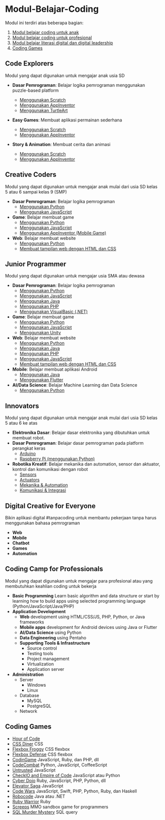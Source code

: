 
# Modul-Belajar-Coding

Modul ini terdiri atas beberapa bagian:
1. [Modul belajar coding untuk anak](#code-explorers)
2. [Modul belajar coding untuk profesional](#digital-creative-for-everyone)
3. [Modul belajar literasi digital dan digital leadership](Literasi-Digital.md)
4. [Coding Games](#coding-games)

## Code Explorers
Modul yang dapat digunakan untuk mengajar anak usia SD
- **Dasar Pemrograman**:
Belajar logika pemrograman menggunakan puzzle-based platform
	- [Menggunakan Scratch](Puzzle-based/Dasar-Pemrograman-Scratch.md)
	- [Menggunakan AppInventor](Puzzle-based/Dasar-Pemrograman-AppInventor.md)
	- [Menggunakan TurtleArt](Puzzle-based/Dasar-Pemrograman-TurtleArt.md)

- **Easy Games**:
Membuat aplikasi permainan sederhana
	- [Menggunakan Scratch](Puzzle-based/Easy-Games-Scratch.md)
	- [Menggunakan AppInventor](Puzzle-based/Easy-Games-AppInventor.md)
		
- **Story & Animation**:
Membuat cerita dan animasi
	- [Menggunakan Scratch](Puzzle-based/Story-Animation-Scratch.md)
	- [Menggunakan AppInventor](Puzzle-based/Story-Animation-AppInventor.md)

## Creative Coders
Modul yang dapat digunakan untuk mengajar anak mulai dari usia SD kelas 5 atau 6 sampai kelas 9 (SMP)
- **Dasar Pemrograman**:
Belajar logika pemrograman
	- [Menggunakan Python](Text-based/Dasar-Pemrograman-Python.md)
	- [Menggunakan JavaScript](Text-based/Dasar-Pemrograman-JavaScript.md)
- **Game**:
Belajar membuat game
	- [Menggunakan Python](Text-based/Game-Python.md)
	- [Menggunakan JavaScript](Text-based/Game-JavaScript.md)
	- [Menggunakan AppInventor (Mobile Game)](Text-based/Game-AppInventor.md)
- **Web**:
Belajar membuat website
	- [Menggunakan Python](Text-based/Web-Python.md)
	- [Membuat tampilan web dengan HTML dan CSS](Text-based/Web-HTMLCSS.md)

## Junior Programmer
Modul yang dapat digunakan untuk mengajar usia SMA atau dewasa
- **Dasar Pemrograman**:
Belajar logika pemrograman
	- [Menggunakan Python](Text-based/Dasar-Pemrograman-Python.md)
	- [Menggunakan JavaScript](Text-based/Dasar-Pemrograman-JavaScript.md)
	- [Menggunakan Java](Text-based/Dasar-Pemrograman-Java.md)
	- [Menggunakan PHP](Text-based/Dasar-Pemrograman-PHP.md)
	- [Menggunakan VisualBasic (.NET)](Text-based/Dasar-Pemrograman-VB.md)
- **Game**:
Belajar membuat game
	- [Menggunakan Python](Text-based/Game-Python.md)
	- [Menggunakan JavaScript](Text-based/Game-JavaScript.md)
	- [Menggunakan Unity](Text-based/Game-Unity.md)
- **Web**:
Belajar membuat website
	- [Menggunakan Python](Text-based/Web-Python.md)
	- [Menggunakan Java](Text-based/Web-Java.md)
	- [Menggunakan PHP](Text-based/Web-PHP.md)
	- [Menggunakan JavaScript](Text-based/Web-JavaScript.md)
	- [Membuat tampilan web dengan HTML dan CSS](Text-based/Web-HTMLCSS.md)
- **Mobile**:
Belajar membuat aplikasi Android
	- [Menggunakan Java](Text-based/Mobile-Java.md)
	- [Menggunakan Flutter](Text-based/Mobile-Flutter.md)
- **AI/Data Science**: 
Belajar Machine Learning dan Data Science
	- [Menggunakan Python](Text-based/MLDS-Python.md)

## Innovators
Modul yang dapat digunakan untuk mengajar anak mulai dari usia SD kelas 5 atau 6 ke atas
- **Elektronika Dasar**:
Belajar dasar elektronika yang dibutuhkan untuk membuat robot.
- **Dasar Pemrograman**: 
Belajar dasar pemrograman pada platform perangkat keras
	- [Arduino](Hardware/Dasar-Pemrograman-Arduino.md)
	- [Raspberry Pi (menggunakan Python)](Hardware/Dasar-Pemrograman-RaspberryPi.md)
- **Robotika Kreatif**:
Belajar mekanika dan automation, sensor dan aktuator, kontrol dan komunikasi dengan robot
	- [Sensors](Hardware/Sensors.md)
	- [Actuators](Hardware/Actuators.md)
	- [Mekanika & Automation](Hardware/MechanicAutomation.md)
	- [Komunikasi & Integrasi](Hardware/Connectivity.md)

## Digital Creative for Everyone
Bikin aplikasi digital #tanpacoding untuk membantu pekerjaan tanpa harus menggunakan bahasa pemrograman
- **Web**
- **Mobile**
- **Chatbot**
- **Games**
- **Automation**

## Coding Camp for Professionals
Modul yang dapat digunakan untuk mengajar para profesional atau yang membutuhkan keahlian coding untuk bekerja
- **Basic Programming**
Learn basic algorithm and data structure or start by learning how to build apps using selected programming language 
(Python/JavaScript/Java/PHP) 
- **Application Development**
	- **Web** development using HTML/CSS/JS, PHP, Python, or Java frameworks
	- **Mobile apps** development for Android devices using Java or Flutter
	- **AI/Data Science** using Python
	- **Data Engineering** using Pentaho
	- **Supporting Tools & Infrastructure**
		- Source control
		- Testing tools
		- Project management
		- Virtualization
		- Application server
- **Administration**
	- Server
		- Windows
		- Linux
	- Database
		- MySQL
		- PostgreSQL
	- Network

## Coding Games
- [Hour of Code](https://hourofcode.com/id)
- [CSS Diner](https://flukeout.github.io/) CSS
- [Flexbox Froggy](http://flexboxfroggy.com/) CSS flexbox
- [Flexbox Defense](http://www.flexboxdefense.com/) CSS flexbox
- [CodinGame](https://www.codingame.com/start) JavaScript, Ruby, dan PHP, dll
- [CodeCombat](https://codecombat.com/) Python, JavaScript, CoffeeScript
- [Untrusted](https://alexnisnevich.github.io/untrusted/) JavaScript
- [CheckIO and Empire of Code](https://checkio.org/) JavaScript atau Python
- [Cyber Dojo](http://www.cyber-dojo.org/) Ruby, JavaScript, PHP, Python, dll
- [Elevator Saga](http://play.elevatorsaga.com/) JavaScript
- [Code Wars](https://www.codewars.com/) JavaScript, Swift, PHP, Python, Ruby, dan Haskell
- [Robocode](http://robocode.sourceforge.net/) Java atau .NET
- [Ruby Warrior](https://www.bloc.io/ruby-warrior#/) Ruby
- [Screeps](https://screeps.com/) MMO sandbox game for programmers
- [SQL Murder Mystery](http://mystery.knightlab.com/) SQL query
